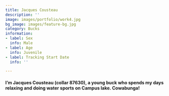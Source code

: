```yaml
---
title: Jacques Cousteau
description: ''
image: images/portfolio/work4.jpg
bg_image: images/feature-bg.jpg
category: Bucks
information:
- label: Sex
  info: Male
- label: Age
  info: Juvenile
- label: Tracking Start Date
  info: ''

---
```

#### I’m Jacques Cousteau (collar 87630), a young buck who spends my days relaxing and doing water sports on Campus lake. Cowabunga!